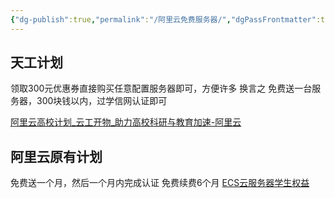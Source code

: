 ```yaml
---
{"dg-publish":true,"permalink":"/阿里云免费服务器/","dgPassFrontmatter":true}
---
```



## 天工计划 

领取300元优惠券直接购买任意配置服务器即可，方便许多
换言之
免费送一台服务器，300块钱以内，过学信网认证即可

[阿里云高校计划\_云工开物\_助力高校科研与教育加速-阿里云](https://university.aliyun.com/?spm=5176.21213303.J_7341193060.1.2f1c2f3diT76mw&scm=20140722.S_card@@%E6%B4%BB%E5%8A%A8@@2997640.S_card0.ID_card@@%E6%B4%BB%E5%8A%A8@@2997640-RL_%E9%98%BF%E9%87%8C%E4%BA%91%E9%AB%98%E6%A0%A1%E8%AE%A1%E5%88%92-LOC_search~UND~card~UND~item-OR_ser-V_3-P0_0)





## 阿里云原有计划 

免费送一个月，然后一个月内完成认证
免费续费6个月
[ECS云服务器学生权益](https://developer.aliyun.com/plan/student?spm=5176.8789780.J_3965641470.5.4b2939fbnsdUcJ)